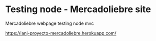 # Testing node - Mercadoliebre site

Mercadoliebre webpage testing node mvc

https://lanj-proyecto-mercadoliebre.herokuapp.com/
